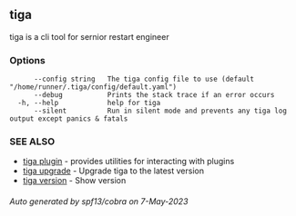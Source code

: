 ## tiga

tiga is a cli tool for sernior restart engineer

### Options

```
      --config string   The tiga config file to use (default "/home/runner/.tiga/config/default.yaml")
      --debug           Prints the stack trace if an error occurs
  -h, --help            help for tiga
      --silent          Run in silent mode and prevents any tiga log output except panics & fatals
```

### SEE ALSO

* [tiga plugin](tiga_plugin.md)	 - provides utilities for interacting with plugins
* [tiga upgrade](tiga_upgrade.md)	 - Upgrade tiga to the latest version
* [tiga version](tiga_version.md)	 - Show version

###### Auto generated by spf13/cobra on 7-May-2023
